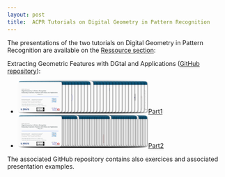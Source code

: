 ```yaml
---
layout: post
title:  ACPR Tutorials on Digital Geometry in Pattern Recognition
---
```


The presentations of the two tutorials on Digital Geometry in Pattern Recognition are available on the [Ressource section](https://dgtal.org/documentation/):


Extracting Geometric Features with DGtal and Applications  ([GitHub repository](https://kerautret.github.io/ACPR19-DGPRTutorial/)):

* [<img class="alignnone wp-image-413 size-medium" title="partie1TutoDG_ACPR19_teaser" src="https://raw.githubusercontent.com/DGtal-team/dgtal.github.io/master/img/partie1TutoDG_ACPR19_teaser.png" alt="" width="300" height="76" />](https://raw.githubusercontent.com/DGtal-team/dgtal.github.io/master/img/partie1TutoDG_ACPR19_teaser.png)[Part1](https://github.com/kerautret/ACPR19-DGPRTutorial/raw/master/docs/partie1TutoDG_ACPR19.pdf)
* [<img class="alignnone wp-image-413 size-medium" title="partie2TutoDG_ACPR19_teaser" src="https://raw.githubusercontent.com/DGtal-team/dgtal.github.io/master/img/partie2TutoDG_ACPR19_teaser.png" alt="" width="300" height="76" />](https://raw.githubusercontent.com/DGtal-team/dgtal.github.io/master/img/partie2TutoDG_ACPR19_teaser.png)[Part2](https://github.com/kerautret/ACPR19-DGPRTutorial/raw/master/docs/partie2TutoDG_ACPR19.pdf)



The associated GitHub repository contains also exercices and associated presentation examples.
